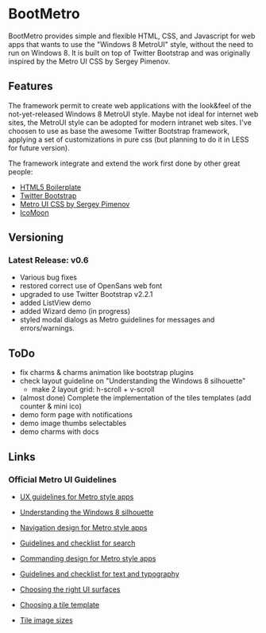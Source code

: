 # BootMetro


BootMetro provides simple and flexible HTML, CSS, and Javascript for web apps that wants to use the "Windows 8 MetroUI" style, without the need to run on Windows 8.
It is built on top of Twitter Bootstrap and was originally inspired by the Metro UI CSS by Sergey Pimenov.


## Features
The framework permit to create web applications with the look&feel of the not-yet-released Windows 8 MetroUI style.
Maybe not ideal for internet web sites, the MetroUI style can be adopted for modern intranet web sites.
I've choosen to use as base the awesome Twitter Bootstrap framework, applying a set of customizations in pure css (but planning to do it in LESS for future version).


The framework integrate and extend the work first done by other great people:
   - [HTML5 Boilerplate](http://html5boilerplate.com/)
   - [Twitter Bootstrap](http://twitter.github.com/bootstrap)
   - [Metro UI CSS by Sergey Pimenov](http://metroui.org.ua/)
   - [IcoMoon](http://keyamoon.com/icomoon/#toHome)


## Versioning

### Latest Release: v0.6

* Various bug fixes
* restored correct use of OpenSans web font
* upgraded to use Twitter Bootstrap v2.2.1
* added ListView demo
* added Wizard demo (in progress)
* styled modal dialogs as Metro guidelines for messages and errors/warnings.

## ToDo

* fix charms & charms animation like bootstrap plugins
* check layout guideline on "Understanding the Windows 8 silhouette"
   * make 2 layout grid: h-scroll + v-scroll
* (almost done) Complete the implementation of the tiles templates (add counter & mini ico)
* demo form page with notifications
* demo image thumbs selectables
* demo charms with docs


## Links

### Official Metro UI Guidelines

* [UX guidelines for Metro style apps](http://msdn.microsoft.com/en-us/library/windows/apps/hh465424)

* [Understanding the Windows 8 silhouette](http://msdn.microsoft.com/en-us/library/windows/apps/hh872191)

* [Navigation design for Metro style apps](http://msdn.microsoft.com/en-us/library/windows/apps/hh761500)

* [Guidelines and checklist for search](http://msdn.microsoft.com/en-us/library/windows/apps/hh465233)

* [Commanding design for Metro style apps](http://msdn.microsoft.com/en-us/library/windows/apps/hh761499)

* [Guidelines and checklist for text and typography](http://msdn.microsoft.com/en-us/library/windows/apps/hh700394)

* [Choosing the right UI surfaces]( http://msdn.microsoft.com/en-us/library/windows/apps/hh465304)

* [Choosing a tile template](http://msdn.microsoft.com/en-us/library/windows/apps/hh761491.aspx)
   
* [Tile image sizes](http://msdn.microsoft.com/en-us/library/windows/apps/hh781198.aspx)

